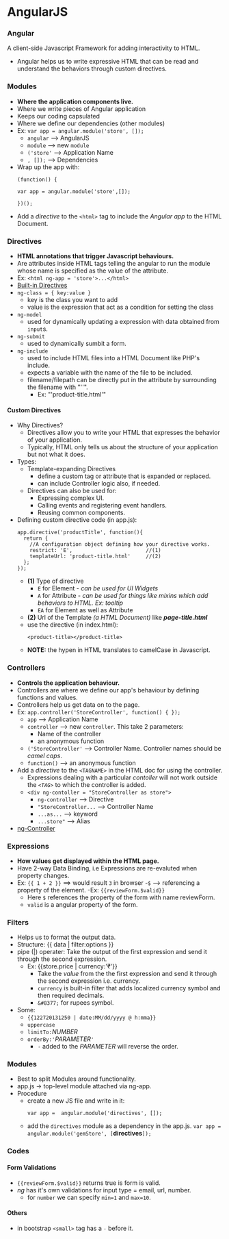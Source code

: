 # AngularJS

### Angular
A client-side Javascript Framework for adding interactivity to HTML.
- Angular helps us to write expressive HTML that can be
  read and understand the behaviors through custom directives.

### Modules
- **Where the application components live.**
- Where we write pieces of Angular application
- Keeps our coding capsulated
- Where we define our dependencies (other modules)
- Ex: `var app = angular.module('store', []);`
    - `angular` --> AngularJS
    - `module` --> new `module`
    - `('store'` --> Application Name
    - `, []);` --> Dependencies
- Wrap up the app with:
  ```
  (function() {

  var app = angular.module('store',[]);

  })();
  ```
- Add a *directive* to the `<html>` tag to include the *Angular app* to the HTML Document.


### Directives
- **HTML annotations that trigger Javascript behaviours.**
- Are attributes inside HTML tags telling the angular to run the module
  whose name is specified as the value of the attribute.
- Ex: `<html ng-app = 'store'>...</html>`
- [Built-in Directives](http://campus.codeschool.com/courses/shaping-up-with-angular-js/level/1/section/3/video/1)
- `ng-class = { key:value }`
    - key is the class you want to add
    - value is the expression that act as a condition for setting the class
- `ng-model`
    - used for dynamically updating a expression with data obtained from `input`s.
- `ng-submit`
    - used to dynamically sumbit a form.
- `ng-include`
    - used to include HTML files into a HTML Document like PHP's include.
    - expects a variable with the name of the file to be included.
    - filename/filepath can be directly put in the attribute by surrounding the filename with "''".
      - Ex: "'product-title.html'"

#### Custom Directives
- Why Directives?
  - Directives allow you to write your HTML that expresses the behavior of your application.
  - Typically, HTML only tells us about the structure of your application but not what it does.
- Types:
  - Template-expanding Directives
    - define a custom tag or attribute that is expanded or replaced.
    - can include Controller logic also, if needed.
  - Directives can also be used for:
    - Expressing complex UI.
    - Calling events and registering event handlers.
    - Reusing common components.
- Defining custom directive code (in app.js):
  ```
  app.directive('productTitle', function(){
    return {
      //A configuration object defining how your directive works.
      restrict: 'E',                        //(1)
      templateUrl: 'product-title.html'     //(2)
    };
  });
  ```
  - **(1)** Type of directive
    - `E` for Element - *can be used for UI Widgets*
    - `A` for Attribute - *can be used for things like mixins which add behaviors to HTML. Ex: tooltip*
    - `EA` for Element as well as Attribute
  - **(2)** Url of the Template *(a HTML Document)* like ***page-title.html***
  - use the directive (in index.html):
    ```
    <product-title></product-title>
    ```
  - **NOTE:** the hypen in HTML translates to camelCase in Javascript.


### Controllers
- **Controls the application behaviour.**
- Controllers are where we define our app's behaviour by defining functions and values.
- Controllers help us get data on to the page.
- Ex: `app.controller('StoreController', function() { });`
    - `app` --> Application Name
    - `controller` --> new `controller`.
        This take 2 parameters:
        - Name of the controller
        - an anonymous function
    - `('StoreController'` --> Controller Name. Controller names should be *camel caps*.
    - `function()` --> an anonymous function
- Add a *directive* to the `<TAGNAME>` in the HTML doc for using the controller.
    - Expressions dealing with a particular *contoller* will not work outside the *`<TAG>`* to which the controller is added.
    - `<div ng-contoller = "StoreController as store">`
        - `ng-controller` --> Directive
        - `"StoreController...` --> Controller Name
        - `...as...` --> keyword
        - `...store"` --> Alias
- [ng-Controller](http://campus.codeschool.com/courses/shaping-up-with-angular-js/level/1/section/2/video/1)

### Expressions
- **How values get displayed within the HTML page.**
- Have 2-way Data Binding, i.e Expressions are re-evaluted when property changes.
- Ex: `{{ 1 + 2 }}` ==> would result `3` in browser
-`$` --> referencing a property of the element.
  -Ex: `{{reviewForm.$valid}}`
  - Here `$` references the property of the form with name reviewForm.
  - `valid` is a angular property of the form.

### Filters
- Helps us to format the output data.
- Structure: {{ data | filter:options }}
- pipe (|) operater: Take the output of the first expression and send it through the second expression.
    - Ex: {{store.price | currency:'&#8377;'}}
        - Take the *value* from the the first expression and send it through the second expression i.e. currency.
        - `currency` is built-in filter that adds localized currency symbol and then required decimals.
        - `&#8377;` for rupees symbol.
- Some:
    - `{{122720131250 | date:MM/dd/yyyy @ h:mma}}`
    - `uppercase`
    - `limitTo:`*NUMBER*
    - `orderBy:'`*PARAMETER*`'`
        - `-` added to the *PARAMETER* will reverse the order.

### Modules
- Best to split Modules around functionality.
- app.js -> top-level module attached via ng-app.
- Procedure
  - create a new JS file and write in it:
    ```
    var app =  angular.module('directives', []);
    ```
  - add the `directives` module as a dependency in the app.js.
    `var app = angular.module('gemStore', [`**directives**`]);`


### Codes
#### Form Validations
- `{{reviewForm.$valid}}` returns true is form is valid.
- *ng* has it's own validations for input type = email, url, number.
  - for `number` we can specify `min=1` and  `max=10`.

#### Others
- in bootstrap `<small>` tag has a `-` before it.
